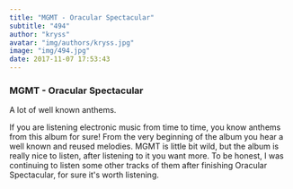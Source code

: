 ```yaml
---
title: "MGMT - Oracular Spectacular"
subtitle: "494"
author: "kryss"
avatar: "img/authors/kryss.jpg"
image: "img/494.jpg"
date: 2017-11-07 17:53:43
---
```


### MGMT - Oracular Spectacular
A lot of well known anthems.

If you are listening electronic music from time to time, you know anthems from this album for sure! From the very beginning of the album you hear a well known and reused melodies. MGMT is little bit wild, but the album is really nice to listen, after listening to it you want more. To be honest, I was continuing to listen some other tracks of them after finishing Oracular Spectacular, for sure it's worth listening.
